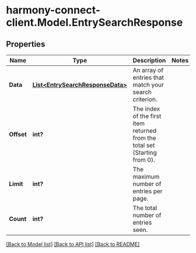 # harmony-connect-client.Model.EntrySearchResponse
## Properties

Name | Type | Description | Notes
------------ | ------------- | ------------- | -------------
**Data** | [**List&lt;EntrySearchResponseData&gt;**](EntrySearchResponseData.md) | An array of entries that match your search criterion. | 
**Offset** | **int?** | The index of the first item returned from the total set (Starting from 0). | 
**Limit** | **int?** | The maximum number of entries per page. | 
**Count** | **int?** | The total number of entries seen. | 

[[Back to Model list]](../README.md#documentation-for-models) [[Back to API list]](../README.md#documentation-for-api-endpoints) [[Back to README]](../README.md)

